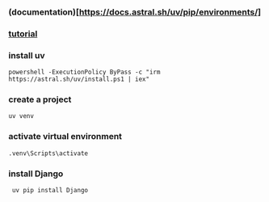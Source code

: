 ### (documentation)[https://docs.astral.sh/uv/pip/environments/]

### [tutorial](https://www.youtube.com/playlist?list=PLu71SKxNbfoDOf-6vAcKmazT92uLnWAgy)

### install uv
`powershell -ExecutionPolicy ByPass -c "irm https://astral.sh/uv/install.ps1 | iex"`

### create a project
`uv venv`

### activate virtual environment
`.venv\Scripts\activate`

### install Django
` uv pip install Django`
